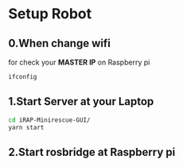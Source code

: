 # Setup Robot
## 0.When change wifi 
for check your **MASTER IP** on Raspberry pi
  ```bash
  ifconfig
  ```
## 1.Start Server at your Laptop

  ```bash
  cd iRAP-Minirescue-GUI/
  yarn start
  ```
## 2.Start rosbridge at Raspberry pi
